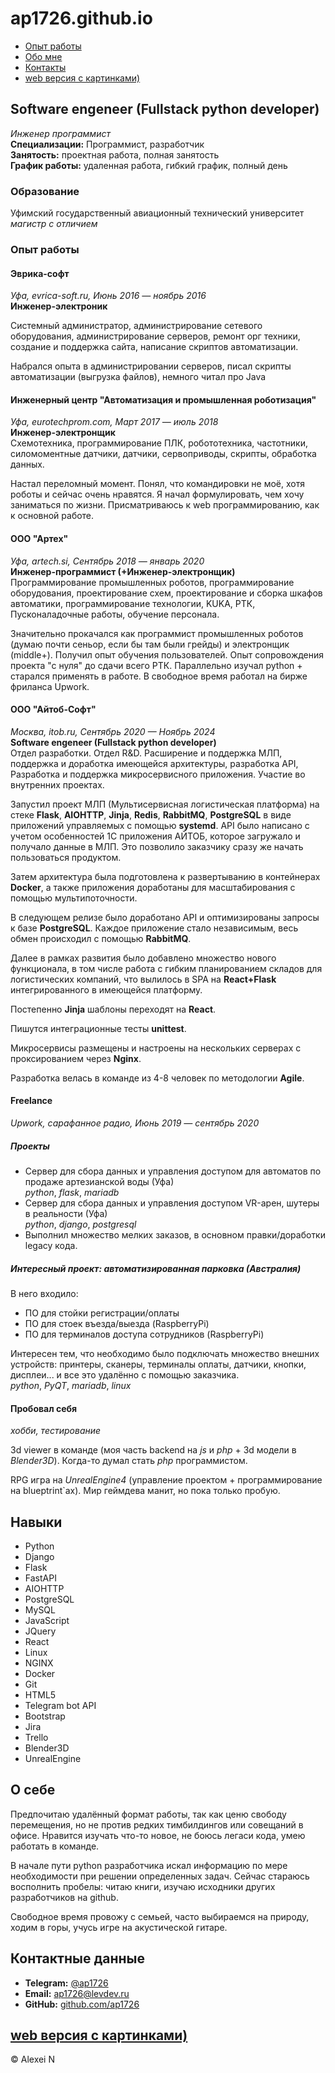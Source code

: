 
# ap1726.github.io

- [Опыт работы](#Опыт-работы)
- [Обо мне](#О-себе)
- [Контакты](#Контактные-данные)
- [web версия с картинками)](https://ap1726.github.io)

## Software engeneer (Fullstack python developer)

*Инженер программист*  
**Специализации:** Программист, разработчик  
**Занятость:** проектная работа, полная занятость  
**График работы:** удаленная работа, гибкий график, полный день  

### Образование

Уфимский государственный авиационный технический университет  
*магистр с отличием*

### Опыт работы

#### Эврика-софт

*Уфа, evrica-soft.ru, Июнь 2016 — ноябрь 2016*  
**Инженер-электроник**  

Системный администратор, администрирование сетевого оборудования, администрирование серверов, ремонт орг техники, создание и поддержка сайта, написание скриптов автоматизации.

Набрался опыта в администрировании серверов, писал скрипты автоматизации (выгрузка файлов), немного читал про Java

#### Инженерный центр "Автоматизация и промышленная роботизация"

*Уфа, eurotechprom.com, Март 2017 — июль 2018*  
**Инженер-электронщик**  
Схемотехника, программирование ПЛК, робототехника, частотники, силомоментные датчики, датчики, сервоприводы, скрипты, обработка данных.

Настал переломный момент. Понял, что командировки не моё, хотя роботы и сейчас очень нравятся. Я начал формулировать, чем хочу заниматься по жизни. Присматриваюсь к web программированию, как к основной работе.

#### ООО "Артех"

*Уфа, artech.si, Сентябрь 2018 — январь 2020*  
**Инженер-программист (+Инженер-электронщик)**  
Программирование промышленных роботов, программирование оборудования, проектирование схем, проектирование и сборка шкафов автоматики, программирование технологии, KUKA, РТК, Пусконаладочные работы, обучение персонала.

Значительно прокачался как программист промышленных роботов (думаю почти сеньор, если бы там были грейды) и электронщик (middle+). Получил опыт обучения пользователей. Опыт сопровождения проекта "с нуля" до сдачи всего РТК. Параллельно изучал python + старался применять в работе. В свободное время работал на бирже фриланса Upwork.

#### ООО "Айтоб-Софт"

*Москва, itob.ru, Сентябрь 2020 — Ноябрь 2024*  
**Software engeneer (Fullstack python developer)**  
Отдел разработки. Отдел R&D. Расширение и поддержка МЛП, поддержка и доработка имеющейся архитектуры, разработка API, Разработка и поддержка микросервисного приложения. Участие во внутренних проектах.

Запустил проект МЛП (Мультисервисная логистическая платформа) на стеке **Flask**, **AIOHTTP**, **Jinja**, **Redis**, **RabbitMQ**, **PostgreSQL** в виде приложений управляемых с помощью **systemd**. API было написано с учетом особенностей 1С приложения АЙТОБ, которое загружало и получало данные в МЛП. Это позволило заказчику сразу же начать пользоваться продуктом.

Затем архитектура была подготовлена к развертыванию в контейнерах **Docker**, а также приложения доработаны для масштабирования с помощью мультипоточности.

В следующем релизе было доработано API и оптимизированы запросы к базе **PostgreSQL**. Каждое приложение стало независимым, весь обмен происходил с помощью **RabbitMQ**.

Далее в рамках развития было добавлено множество нового функционала, в том числе работа с гибким планированием складов для логистических компаний, что вылилось в SPA на **React+Flask** интегрированного в имеющейся платформу.

Постепенно **Jinja** шаблоны переходят на **React**.

Пишутся интеграционные тесты **unittest**.

Микросервисы размещены и настроены на нескольких серверах с проксированием через **Nginx**.

Разработка велась в команде из 4-8 человек по методологии **Agile**.

#### Freelance

*Upwork, сарафанное радио, Июнь 2019 — сентябрь 2020*  

##### Проекты

- Сервер для сбора данных и управления доступом для автоматов по продаже артезианской воды (Уфа)  
  *python*, *flask*, *mariadb*
- Сервер для сбора данных и управления доступом VR-арен, шутеры в реальности (Уфа)  
  *python*, *django*, *postgresql*
- Выполнил множество мелких заказов, в основном правки/доработки legacy кода.

##### Интересный проект: автоматизированная парковка (Австралия)

В него входило:

- ПО для стойки регистрации/оплаты
- ПО для стоек въезда/выезда (RaspberryPi)
- ПО для терминалов доступа сотрудников (RaspberryPi)

Интересен тем, что необходимо было подключать множество внешних устройств: принтеры, сканеры, терминалы оплаты, датчики, кнопки, дисплеи... и все это удалённо с помощью заказчика.  
*python*, *PyQT*, *mariadb*, *linux*

#### Пробовал себя

*хобби, тестирование*  

3d viewer в команде (моя часть backend на *js* и *php* + 3d модели в *Blender3D*). Когда-то думал стать *php* программистом.

RPG игра на *UnrealEngine4* (управление проектом + программирование на blueptrint`ах). Мир геймдева манит, но пока только пробую.

## Навыки

- Python
- Django
- Flask
- FastAPI
- AIOHTTP
- PostgreSQL
- MySQL
- JavaScript
- JQuery
- React
- Linux
- NGINX
- Docker
- Git
- HTML5
- Telegram bot API
- Bootstrap
- Jira
- Trello
- Blender3D
- UnrealEngine

## О себе

Предпочитаю удалённый формат работы, так как ценю свободу перемещения, но не против редких тимбилдингов или совещаний в офисе. Нравится изучать что-то новое, не боюсь легаси кода, умею работать в команде.

В начале пути python разработчика искал информацию по мере необходимости при решении определенных задач. Сейчас стараюсь восполнить пробелы: читаю книги, изучаю исходники других разработчиков на github.

Свободное время провожу с семьей, часто выбираемся на природу, ходим в горы, учусь игре на акустической гитаре.

## Контактные данные

- **Telegram:** [@ap1726](https://t.me/ap1726)
- **Email:** [ap1726@levdev.ru](mailto:ap1726@levdev.ru)
- **GitHub:** [github.com/ap1726](https://github.com/ap1726)

[web версия с картинками)](https://ap1726.github.io)
---

&copy; Alexei N
